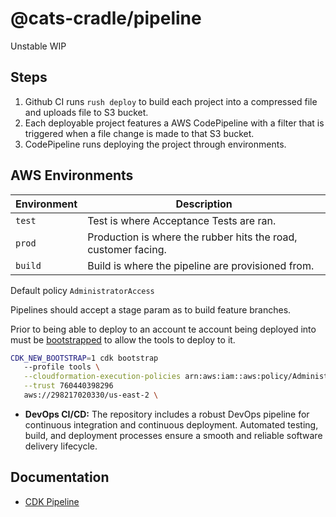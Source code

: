 # @cats-cradle/pipeline

Unstable WIP

## Steps

1. Github CI runs `rush deploy` to build each project into a compressed file and
   uploads file to S3 bucket.
2. Each deployable project features a AWS CodePipeline with a filter that is
   triggered when a file change is made to that S3 bucket.
3. CodePipeline runs deploying the project through environments.

## AWS Environments

| Environment | Description                                                    |
| ----------- | -------------------------------------------------------------- |
| `test`      | Test is where Acceptance Tests are ran.                        |
| `prod`      | Production is where the rubber hits the road, customer facing. |
| `build`     | Build is where the pipeline are provisioned from.              |

Default policy `AdministratorAccess`

Pipelines should accept a stage param as to build feature branches.

Prior to being able to deploy to an account te account being deployed into must
be
[bootstrapped](https://docs.aws.amazon.com/cdk/api/v1/docs/pipelines-readme.html#cdk-environment-bootstrapping)
to allow the tools to deploy to it.

```bash
CDK_NEW_BOOTSTRAP=1 cdk bootstrap
   --profile tools \
   --cloudformation-execution-policies arn:aws:iam::aws:policy/AdministratorAccess \
   --trust 760440398296
   aws://298217020330/us-east-2 \
```

- **DevOps CI/CD:** The repository includes a robust DevOps pipeline for
  continuous integration and continuous deployment. Automated testing, build,
  and deployment processes ensure a smooth and reliable software delivery
  lifecycle.

## Documentation

- [CDK Pipeline](https://docs.aws.amazon.com/cdk/v2/guide/cdk_pipeline.html)
